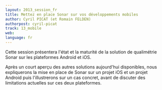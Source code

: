 ```yaml
---
layout: 2013_session_fr
title: Mettez en place Sonar sur vos développements mobiles
author: Cyril PICAT (et Romain FELDEN)
authorpost: cyril-picat
track: 13_mobile
web: 
language: fr
---
```


Cette session présentera l'état et la maturité de la solution de qualimétrie Sonar sur les plateformes Android et iOS. 

Après un court aperçu des autres solutions aujourd'hui disponibles, nous expliquerons la mise en place de Sonar sur un projet iOS et un projet Android puis l'illustrerons sur un cas concret, avant de discuter des limitations actuelles sur ces deux plateformes.
